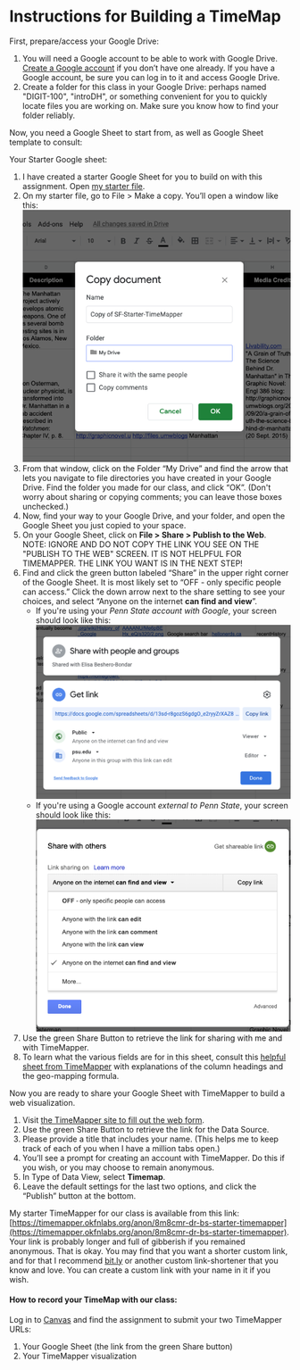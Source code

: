 # Instructions for Building a TimeMap 

First, prepare/access your Google Drive: 

1. You will need a Google account to be able to work with Google Drive. [Create a Google account](https://edu.gcfglobal.org/en/googledriveanddocs/getting-started-with-google-drive/print/) if you don’t have one already. If you have a Google account, be sure you can log in to it and access Google Drive. 
1. Create a folder for this class in your Google Drive: perhaps named "DIGIT-100", "introDH", or something convenient for you to quickly locate files you are working on. Make sure you know how to find your folder reliably. 

Now, you need a Google Sheet to start from, as well as Google Sheet template to consult:

Your Starter Google sheet:
1. I have created a starter Google Sheet for you to build on with this assignment. Open [my starter file](https://docs.google.com/spreadsheets/d/13sd-r8gozS6gdgO_e2ryyZrXAZ82437UTFEMcRe5594/edit?usp=sharing).
1. On my starter file, go to File > Make a copy. You’ll open a window like this: 
![copy-google-sheet-to-your-drive](googleSheetMakeCopy.png)
1. From that window, click on the Folder “My Drive” and find the arrow that lets you navigate to file directories you have created in your Google Drive. Find the folder you made for our class, and click “OK”. (Don't worry about sharing or copying comments; you can leave those boxes unchecked.)
1. Now, find your way to your Google Drive, and your folder, and open the Google Sheet you just copied to your space.
1. On your Google Sheet, click on **File > Share > Publish to the Web**. NOTE: IGNORE AND DO NOT COPY THE LINK YOU SEE ON THE "PUBLISH TO THE WEB" SCREEN. IT IS NOT HELPFUL FOR TIMEMAPPER. THE LINK YOU WANT IS IN THE NEXT STEP!
1. Find and click the green button labeled “Share” in the upper right corner of the Google Sheet. It is most likely set to “OFF - only specific people can access.” Click the down arrow next to the share setting to see your choices, and select “Anyone on the internet **can find and view**”. 
    * If you're using your *Penn State account with Google*, your screen should look like this: 
     ![share-setting-PSU](googlesheetsPSU-sharelink.png)
    * If you're using a Google account *external to Penn State*, your screen should look like this: 
![share-setting-ext](googleSheetShare.png)
1. Use the green Share Button to retrieve the link for sharing with me and with TimeMapper.
1. To learn what the various fields are for in this sheet, consult this [helpful sheet from TimeMapper](https://docs.google.com/spreadsheets/d/1LlYBnfhvD3ZUXMGZ8e52UwYp-xn_NeWmaGBx7VBz5V8/edit?usp=sharing) with explanations of the column headings and the geo-mapping formula.

Now you are ready to share your Google Sheet with TimeMapper to build a web visualization. 
1. Visit [the TimeMapper site to fill out the web form](http://timemapper.okfnlabs.org/create). 
1. Use the green Share Button to retrieve the link for the Data Source. 
1. Please provide a title that includes your name. (This helps me to keep track of each of you when I have a million tabs open.)
1. You’ll see a prompt for creating an account with TimeMapper. Do this if you wish, or you may choose to remain anonymous. 
1. In Type of Data View, select **Timemap**.
1. Leave the default settings for the last two options, and click the “Publish” button at the bottom. 

My starter TimeMapper for our class is available from this link: [https://timemapper.okfnlabs.org/anon/8m8cmr-dr-bs-starter-timemapper](https://timemapper.okfnlabs.org/anon/8m8cmr-dr-bs-starter-timemapper).
Your link is probably longer and full of gibberish if you remained anonymous. That is okay. You may find that you want a shorter custom link, and for that I recommend [bit.ly](https://bit.ly) or another custom link-shortener that you know and love. You can create a custom link with your name in it if you wish. 

#### How to record your TimeMap with our class:
Log in to [Canvas](https://canvas.psu.edu) and find the assignment to submit your two TimeMapper URLs:
1. Your Google Sheet (the link from the green Share button)
1. Your TimeMapper visualization


